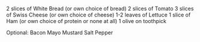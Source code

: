 2 slices of White Bread (or own choice of bread)
2 slices of Tomato
3 slices of Swiss Cheese (or own choice of cheese)
1-2 leaves of Lettuce
1 slice of Ham (or own choice of protein or none at all)
1 olive on toothpick

Optional:
Bacon
Mayo
Mustard
Salt
Pepper